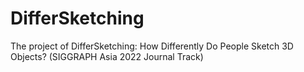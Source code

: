 # DifferSketching
The project of DifferSketching: How Differently Do People Sketch 3D Objects? (SIGGRAPH Asia 2022 Journal Track)
